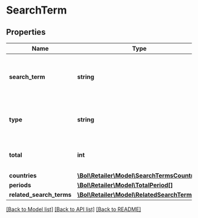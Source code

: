 # SearchTerm

## Properties
Name | Type | Description | Notes
------------ | ------------- | ------------- | -------------
**search_term** | **string** | The search term for which you requested the search volume. | 
**type** | **string** | Interpretation of the data that applies to this measurement. | 
**total** | **int** | The number of customer visits on the search page. | 
**countries** | [**\Bol\Retailer\Model\SearchTermsCountry[]**](SearchTermsCountry.md) |  | 
**periods** | [**\Bol\Retailer\Model\TotalPeriod[]**](TotalPeriod.md) |  | 
**related_search_terms** | [**\Bol\Retailer\Model\RelatedSearchTerm[]**](RelatedSearchTerm.md) |  | [optional] 

[[Back to Model list]](../../README.md#documentation-for-models) [[Back to API list]](../../README.md#documentation-for-api-endpoints) [[Back to README]](../../README.md)

